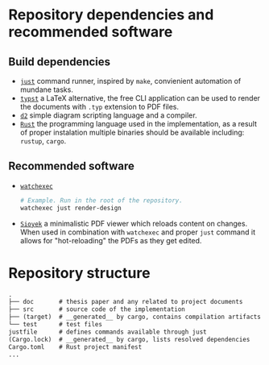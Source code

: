 # Repository dependencies and recommended software

## Build dependencies

- [`just`](https://github.com/casey/just) command runner, inspired by `make`, convienient automation of 
  mundane tasks.
- [`typst`](https://github.com/typst/typst) a LaTeX alternative, the free CLI application can be used
  to render the documents with `.typ` extension to PDF files.
- [`d2`](https://github.com/terrastruct/d2) simple diagram scripting language and a compiler.
- [`Rust`](https://www.rust-lang.org/) the programming language used in the implementation, as a result
    of proper instalation multiple binaries should be available including: `rustup`, `cargo`.
    
## Recommended software

- [`watchexec`](https://github.com/watchexec/watchexec)
    ```sh
    # Example. Run in the root of the repository.
    watchexec just render-design
    ```
- [`Sioyek`](https://github.com/ahrm/sioyek) a minimalistic PDF viewer which reloads content on changes. 
    When used in combination with `watchexec` and proper `just` command it allows for "hot-reloading" 
    the PDFs as they get edited.
    
# Repository structure

```txt
.
├── doc       # thesis paper and any related to project documents
├── src       # source code of the implementation
├── (target)  # __generated__ by cargo, contains compilation artifacts
└── test      # test files
justfile      # defines commands available through just
(Cargo.lock)  # __generated__ by cargo, lists resolved dependencies
Cargo.toml    # Rust project manifest
...
```